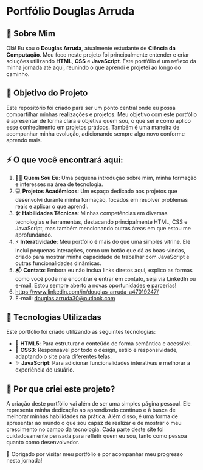 # Portfólio Douglas Arruda

## 👋 Sobre Mim
Olá! Eu sou o **Douglas Arruda**, atualmente estudante de **Ciência da Computação**. Meu foco neste projeto foi principalmente  entender e criar soluções utilizando **HTML**, **CSS** e **JavaScript**. Este portfólio é um reflexo da minha jornada até aqui, reunindo o que aprendi e projetei ao longo do caminho.

## 🎯 Objetivo do Projeto
Este repositório foi criado para ser um ponto central onde eu possa compartilhar minhas realizações e projetos. Meu objetivo com este portfólio é apresentar de forma clara e objetiva quem sou, o que sei e como aplico esse conhecimento em projetos práticos. Também é uma maneira de acompanhar minha evolução, adicionando sempre algo novo conforme aprendo mais.

## ⚡ O que você encontrará aqui:
1. 🙋‍♂️ **Quem Sou Eu**: Uma pequena introdução sobre mim, minha formação e interesses na área de tecnologia.
2. 💻 **Projetos Acadêmicos**: Um espaço dedicado aos projetos que desenvolvi durante minha formação, focados em resolver problemas reais e aplicar o que aprendi.
3. 🛠️ **Habilidades Técnicas**: Minhas competências em diversas tecnologias e ferramentas, destacando principalmente HTML, CSS e JavaScript, mas também mencionando outras áreas em que estou me aprofundando.
4. ⚡ **Interatividade**: Meu portfólio é mais do que uma simples vitrine. Ele inclui pequenas interações, como um botão que dá as boas-vindas, criado para mostrar minha capacidade de trabalhar com JavaScript e outras funcionalidades dinâmicas.
5. 📬 **Contato**: Embora eu não inclua links diretos aqui, explico as formas como você pode me encontrar e entrar em contato, seja via LinkedIn ou e-mail. Estou sempre aberto a novas oportunidades e parcerias!
6. https://www.linkedin.com/in/douglas-arruda-a47019247/
7. E-mail: douglas.arruda30@outlook.com

## 🔧 Tecnologias Utilizadas
Este portfólio foi criado utilizando as seguintes tecnologias:
- 📝 **HTML5**: Para estruturar o conteúdo de forma semântica e acessível.
- 🎨 **CSS3**: Responsável por todo o design, estilo e responsividade, adaptando o site para diferentes telas.
- ✨ **JavaScript**: Para adicionar funcionalidades interativas e melhorar a experiência do usuário.

## 🚀 Por que criei este projeto?
A criação deste portfólio vai além de ser uma simples página pessoal. Ele representa minha dedicação ao aprendizado contínuo e à busca de melhorar minhas habilidades na prática. Além disso, é uma forma de apresentar ao mundo o que sou capaz de realizar e de mostrar o meu crescimento no campo da tecnologia. Cada parte deste site foi cuidadosamente pensada para refletir quem eu sou, tanto como pessoa quanto como desenvolvedor.

🙏 Obrigado por visitar meu portfólio e por acompanhar meu progresso nesta jornada!
